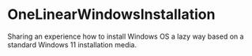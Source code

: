 # OneLinearWindowsInstallation
Sharing an experience how to install Windows OS a lazy way based on a standard Windows 11 installation media.
